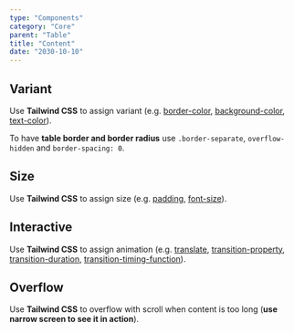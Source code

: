 ```yaml
---
type: "Components"
category: "Core"
parent: "Table"
title: "Content"
date: "2030-10-10"
---
```


## Variant

Use **Tailwind CSS** to assign variant (e.g. [border-color](https://tailwindcss.com/docs/border-color), [background-color](https://tailwindcss.com/docs/background-color), [text-color](https://tailwindcss.com/docs/text-color)).

<demo>
  <demoinline src="demos/components/table/variant">
  </demoinline>
</demo>

To have **table border and border radius** use `.border-separate`, `overflow-hidden` and `border-spacing: 0`.

<demo>
  <demoinline src="demos/components/table/border">
  </demoinline>
</demo>

## Size

Use **Tailwind CSS** to assign size (e.g. [padding](https://tailwindcss.com/docs/padding), [font-size](https://tailwindcss.com/docs/font-size)).

<demo>
  <demoinline src="demos/components/table/size">
  </demoinline>
</demo>

## Interactive

Use **Tailwind CSS** to assign animation (e.g. [translate](https://tailwindcss.com/docs/translate), [transition-property](https://tailwindcss.com/docs/transition-property), [transition-duration](https://tailwindcss.com/docs/transition-duration), [transition-timing-function](https://tailwindcss.com/docs/transition-timing-function)).

<demo>
  <demoinline src="demos/components/table/interactive">
  </demoinline>
</demo>

## Overflow

Use **Tailwind CSS** to overflow with scroll when content is too long (**use narrow screen to see it in action**).

<demo>
  <demoinline src="demos/components/table/overflow">
  </demoinline>
</demo>

